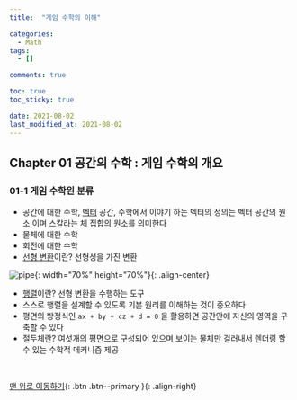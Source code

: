 ```yaml
---
title:  "게임 수학의 이해" 

categories:
  - Math
tags:
  - []

comments: true

toc: true
toc_sticky: true

date: 2021-08-02
last_modified_at: 2021-08-02
---
```


## Chapter 01 공간의 수학 : 게임 수학의 개요

### 01-1 게임 수학읜 분류
- 공간에 대한 수학, <u>벡터</u> 공간, 수학에서 이야기 하는 벡터의 정의는 벡터 공간의 원소 이며 스칼라는 체 집합의 원소를 의미한다
- 물체에 대한 수학
- 회전에 대한 수학
- <u>선형 변환</u>이란? 선형성을 가진 변환

![pipe](https://user-images.githubusercontent.com/80055816/127820638-b55b9e24-6c3e-4633-974b-1ce8941af14f.png){: width="70%" height="70%"}{: .align-center}

- <u>행렬</u>이란? 선형 변환을 수행하는 도구
- 스스로 행렬을 설계할 수 있도록 기본 원리를 이해하는 것이 중요하다
- 평면의 방정식인 `ax + by + cz + d = 0` 을 활용하면 공간안에 자신의 영역을 구축할 수 있다
- 절두체란? 여섯개의 평면으로 구성되어 있으며 보이는 물체만 걸러내서 렌더링 할 수 있는 수학적 메커니즘 제공

<br>

[맨 위로 이동하기](#){: .btn .btn--primary }{: .align-right}